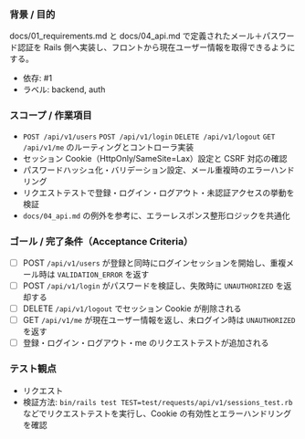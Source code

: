 ### 背景 / 目的
docs/01_requirements.md と docs/04_api.md で定義されたメール＋パスワード認証を Rails 側へ実装し、フロントから現在ユーザー情報を取得できるようにする。

- 依存: #1
- ラベル: backend, auth

### スコープ / 作業項目
- `POST /api/v1/users` `POST /api/v1/login` `DELETE /api/v1/logout` `GET /api/v1/me` のルーティングとコントローラ実装
- セッション Cookie（HttpOnly/SameSite=Lax）設定と CSRF 対応の確認
- パスワードハッシュ化・バリデーション設定、メール重複時のエラーハンドリング
- リクエストテストで登録・ログイン・ログアウト・未認証アクセスの挙動を検証
- `docs/04_api.md` の例外を参考に、エラーレスポンス整形ロジックを共通化

### ゴール / 完了条件（Acceptance Criteria）
- [ ] POST `/api/v1/users` が登録と同時にログインセッションを開始し、重複メール時は `VALIDATION_ERROR` を返す
- [ ] POST `/api/v1/login` がパスワードを検証し、失敗時に `UNAUTHORIZED` を返却する
- [ ] DELETE `/api/v1/logout` でセッション Cookie が削除される
- [ ] GET `/api/v1/me` が現在ユーザー情報を返し、未ログイン時は `UNAUTHORIZED` を返す
- [ ] 登録・ログイン・ログアウト・me のリクエストテストが追加される

### テスト観点
- リクエスト
- 検証方法: `bin/rails test TEST=test/requests/api/v1/sessions_test.rb` などでリクエストテストを実行し、Cookie の有効性とエラーハンドリングを確認
